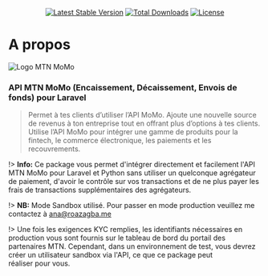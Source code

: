 <p align="center">
<a href="https://packagist.org/packages/roazagba/apimtnmomo"><img src="https://img.shields.io/packagist/v/roazagba/apimtnmomo" alt="Latest Stable Version"></a>
<a href="https://packagist.org/packages/roazagba/apimtnmomo"><img src="https://img.shields.io/packagist/dt/roazagba/apimtnmomo" alt="Total Downloads"></a>
<a href="https://packagist.org/packages/roazagba/apimtnmomo"><img src="https://img.shields.io/packagist/l/roazagba/apimtnmomo" alt="License"></a>
</p>

# A propos

![Logo MTN MoMo](https://uploads-eu-west-1.insided.com/mtngroup-en/attachment/96f3ec28-bc42-49ee-be5d-6ed5345e516c_thumb.png)

### API MTN MoMo (Encaissement, Décaissement, Envois de fonds) pour Laravel

> Permet à tes clients d’utiliser l’API MoMo. Ajoute une nouvelle source de revenus à ton entreprise tout en offrant plus d’options à tes clients. Utilise l’API MoMo pour intégrer une gamme de produits pour la fintech, le commerce électronique, les paiements et les recouvrements.

!> **Info:** Ce package vous permet d'intégrer directement et facilement l'API MTN MoMo pour Laravel et Python sans utiliser un quelconque agrégateur de paiement, d'avoir le contrôle sur vos transactions et de ne plus payer les frais de transactions supplémentaires des agrégateurs.

!> **NB:** Mode Sandbox utilisé. Pour passer en mode production veuillez me contactez à [ana@roazagba.me](mailto:ana@roazagba.me)

!> Une fois les exigences KYC remplies, les identifiants nécessaires en production vous sont fournis sur le tableau de bord du portail des partenaires MTN. Cependant, dans un environnement de test, vous devrez créer un utilisateur sandbox via l'API, ce que ce package peut réaliser pour vous.
